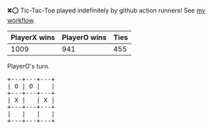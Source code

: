 :x::o: Tic-Tac-Toe played indefinitely by github action runners! See [my workflow](.github/workflows/play.yaml).

|PlayerX wins|PlayerO wins|Ties|
|-|-|-|
|1009|941|455|

PlayerO's turn.

<pre>
+---+---+---+
| O | O |   |
+---+---+---+
| X |   | X |
+---+---+---+
|   |   |   |
+---+---+---+
</pre>